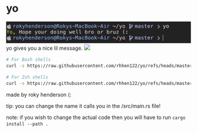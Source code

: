 # yo
<img src="image.png">
yo gives you a nice lil message.

<img src="https://badgen.net/static/Made%20with/Rust/orange?icon=https://upload.wikimedia.org/wikipedia/commons/archive/d/d5/20160221220028%21Rust_programming_language_black_logo.svg">

```bash
# For Bash shells
curl -s https://raw.githubusercontent.com/rhhen122/yo/refs/heads/master/.github/bash-install.sh | bash
```
```bash
# For Zsh shells
curl -s https://raw.githubusercontent.com/rhhen122/yo/refs/heads/master/.github/zsh-install.sh | zsh
```
made by roky henderson (:

tip: you can change the name it calls you in the /src/main.rs file!

note: if you wish to change the actual code then you will have to run `cargo install --path .`